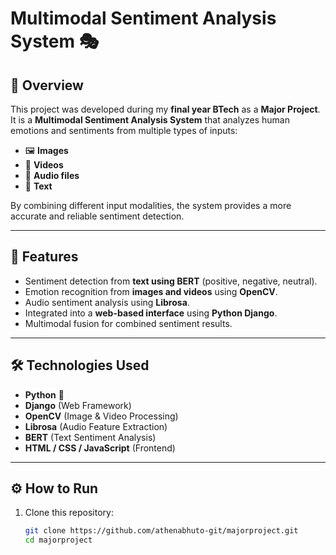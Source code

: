 # Multimodal Sentiment Analysis System 🎭

## 📌 Overview
This project was developed during my **final year BTech** as a **Major Project**.  
It is a **Multimodal Sentiment Analysis System** that analyzes human emotions and sentiments from multiple types of inputs:  

- 🖼️ **Images**  
- 🎥 **Videos**  
- 🎵 **Audio files**  
- 📝 **Text**

By combining different input modalities, the system provides a more accurate and reliable sentiment detection.

---

## 🚀 Features
- Sentiment detection from **text using BERT** (positive, negative, neutral).  
- Emotion recognition from **images and videos** using **OpenCV**.  
- Audio sentiment analysis using **Librosa**.  
- Integrated into a **web-based interface** using **Python Django**.  
- Multimodal fusion for combined sentiment results.  

---

## 🛠️ Technologies Used
- **Python** 🐍  
- **Django** (Web Framework)  
- **OpenCV** (Image & Video Processing)  
- **Librosa** (Audio Feature Extraction)  
- **BERT** (Text Sentiment Analysis)  
- **HTML / CSS / JavaScript** (Frontend)  

---

## ⚙️ How to Run
1. Clone this repository:  
   ```bash
   git clone https://github.com/athenabhuto-git/majorproject.git
   cd majorproject

